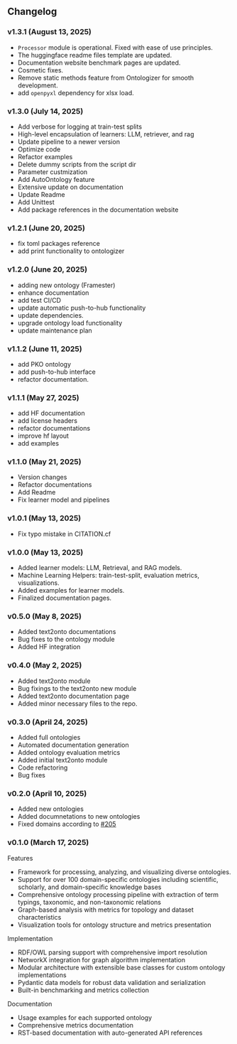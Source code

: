 ## Changelog

### v1.3.1 (August 13, 2025)
- `Processor` module is operational. Fixed with ease of use principles.
- The huggingface readme files template are updated.
- Documentation website benchmark pages are updated.
- Cosmetic fixes.
- Remove static methods feature from Ontologizer for smooth development.
- add `openpyxl` dependency for xlsx load.

### v1.3.0 (July 14, 2025)
- Add verbose for logging at train-test splits
- High-level encapsulation of learners: LLM, retriever, and rag
- Update pipeline to a newer version
- Optimize code
- Refactor examples
- Delete dummy scripts from the script dir
- Parameter custmization
- Add AutoOntology feature
- Extensive update on documentation
- Update Readme
- Add Unittest
- Add package references in the documentation website

### v1.2.1 (June 20, 2025)
- fix toml packages reference
- add print functionality to ontologizer

### v1.2.0 (June 20, 2025)
- adding new ontology (Framester)
- enhance documentation
- add test CI/CD
- update automatic push-to-hub functionality
- update dependencies.
- upgrade ontology load functionality
- update maintenance plan

### v1.1.2 (June 11, 2025)
- add PKO ontology
- add push-to-hub interface
- refactor documentation.

### v1.1.1 (May 27, 2025)
- add HF documentation
- add license headers
- refactor documentations
- improve hf layout
- add examples

### v1.1.0 (May 21, 2025)
- Version changes
- Refactor documentations
- Add Readme
- Fix learner model and pipelines

### v1.0.1 (May 13, 2025)
- Fix typo mistake in CITATION.cf

### v1.0.0 (May 13, 2025)
- Added learner models: LLM, Retrieval, and RAG models.
- Machine Learning Helpers: train-test-split, evaluation metrics, visualizations.
- Added examples for learner models.
- Finalized documentation pages.


### v0.5.0 (May 8, 2025)
- Added text2onto documentations
- Bug fixes to the ontology module
- Added HF integration

### v0.4.0 (May 2, 2025)
- Added text2onto module
- Bug fixings to the text2onto new module
- Added text2onto documentation page
- Added minor necessary files to the repo.

### v0.3.0 (April 24, 2025)
- Added full ontologies
- Automated documentation generation
- Added ontology evaluation metrics
- Added initial text2onto module
- Code refactoring
- Bug fixes

### v0.2.0 (April 10, 2025)
- Added new ontologies
- Added documnetations to new ontologies
- Fixed domains according to [#205](https://github.com/sciknoworg/OntoLearner/issues/205)

### v0.1.0 (March 17, 2025)
Features
- Framework for processing, analyzing, and visualizing diverse ontologies.
- Support for over 100 domain-specific ontologies including scientific, scholarly, and domain-specific knowledge bases
- Comprehensive ontology processing pipeline with extraction of term typings, taxonomic, and non-taxonomic relations
- Graph-based analysis with metrics for topology and dataset characteristics
- Visualization tools for ontology structure and metrics presentation

Implementation
- RDF/OWL parsing support with comprehensive import resolution
- NetworkX integration for graph algorithm implementation
- Modular architecture with extensible base classes for custom ontology implementations
- Pydantic data models for robust data validation and serialization
- Built-in benchmarking and metrics collection

Documentation
- Usage examples for each supported ontology
- Comprehensive metrics documentation
- RST-based documentation with auto-generated API references
